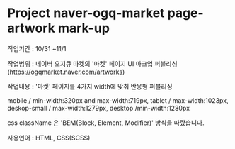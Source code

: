# Project naver-ogq-market page-artwork mark-up


 작업기간 : 10/31 ~11/1


 작업범위 : 네이버 오지큐 마켓의 '마켓' 페이지 UI 마크업 퍼블리싱
 (https://ogqmarket.naver.com/artworks)


 작업내용 :
 '마켓' 페이지를 4가지 width에 맞춰 반응형 퍼블리싱

 mobile / min-width:320px and max-width:719px,
 tablet / max-width:1023px,
 deskop-small / max-width:1279px,
 desktop /min-width:1280px

 css className 은 'BEM(Block, Element, Modifier)' 방식을 따랐습니다.


 사용언어 :
 HTML, CSS(SCSS)
